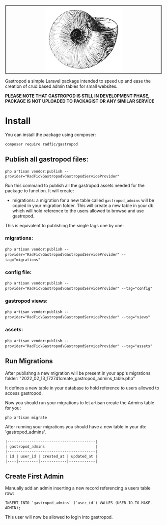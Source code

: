 <div style="width:100%;text-align:center;border:3px solid grey;"><img src="/resources/assets/img/gastropod.jpg" title="gastropod" style="width:50%;margin:auto;"></div>

Gastropod a simple Laravel package intended to speed up and ease the creation of crud based admin tables for small websites.

**PLEASE NOTE THAT GASTROPOD IS STILL IN DEVELOPMENT PHASE, PACKAGE IS NOT UPLOADED TO PACKAGIST OR ANY SIMILAR SERVICE**


# Install
You can install the package using composer:
```
composer require radfic/gastropod
```

## Publish all gastropod files:
```
php artisan vendor:publish --provider="RadFic\Gastropod\GastropodServiceProvider"
```
Run this command to publish all the gastropod assets needed for the package to function.
It will create:
- migrations: a migration for a new table called `gastropod_admins` will be copied in your migration folder. This will create a new table in your db which will hold reference to the users allowed to browse and use gastropod.

This is equivalent to publishing the single tags one by one:
### migrations:
```php artisan vendor:publish --provider="RadFic\Gastropod\GastropodServiceProvider" --tag="migrations"```
### config file:
```php artisan vendor:publish --provider="RadFic\Gastropod\GastropodServiceProvider" --tag="config"```
### gastropod views:
```php artisan vendor:publish --provider="RadFic\Gastropod\GastropodServiceProvider" --tag="views"```
### assets:
```php artisan vendor:publish --provider="RadFic\Gastropod\GastropodServiceProvider" --tag="assets"```


## Run Migrations
After publishng a new migration will be present in your app's migrations folder: "2022_02_13_172741create_gastropod_admins_table.php"

It defines a new table in your database to hold reference to users allowed to access gastropod.

Now you should run your migrations to let artisan create the Admins table for you:
```
php artisan migrate
```

After running your migrations you should have a new table in your db: 'gastropod_admins'.
```
|----------------------------------------|
| gastropod_admins                       |
|----------------------------------------|
| id | user_id | created_at | updated_at |
|----|---------|------------|------------|
```

## Create First Admin
Manually add an admin inserting a new record referencing a users table row:
```
INSERT INTO `gastropod_admins` (`user_id`) VALUES (USER-ID-TO-MAKE-ADMIN);
```
This user will now be allowed to login into gastropod.


